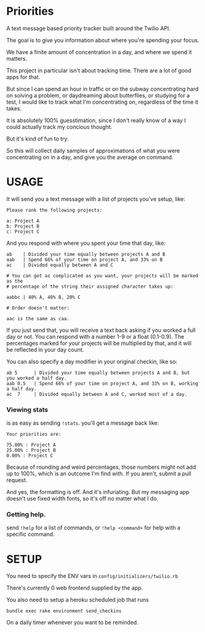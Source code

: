 
Priorities
===========

A text message based priority tracker built around the Twilio API.

The goal is to give you information about where you're spending your focus.

We have a finite amount of concentration in a day, and where we spend it matters.

This project in particular isn't about tracking time. There are a lot of good
apps for that.

But since I can spend an hour in traffic or on the subway concentrating hard on
solving a problem, or daydreaming about butterflies, or studying for a test,
I would like to track what I'm concentrating on, regardless of the time it takes.

It is absolutely 100% guesstimation, since I don't really know of a way I could
actually track my concious thought.

But it's kind of fun to try.

So this will collect daily samples of approximations of what you were concentrating
on in a day, and give you the average on command.

# USAGE

It will send you a text message with a list of projects you've setup, like:

```
Please rank the following projects:

a: Project A
b: Project B
c: Project C
```

And you respond with where you spent your time that day, like:

```
ab    | Divided your time equally between projects A and B
aab   | Spend 66% of your time on project A, and 33% on B
ac    | Divided equally between A and C

# You can get as complicated as you want, your projects will be marked as the
# percentage of the string their assigned character takes up:

aabbc | 40% A, 40% B, 20% C

# Order doesn't matter:

aac is the same as caa.

```

If you just send that, you will receive a text back asking if you worked a full
day or not. You can respond with a number 1-9 or a float (0.1-0.9). The percentages
marked for your projects will be multiplied by that, and it will be reflected in
your day count.

You can also specify a day modifier in your original checkin, like so:

```
ab 5      | Divided your time equally between projects A and B, but you worked a half day.
aab 0.5   | Spend 66% of your time on project A, and 33% on B, working a half day.
ac  7     | Divided equally between A and C, worked most of a day.
```

### Viewing stats

is as easy as sending `!stats`. you'll get a message back like:

```
Your priorities are:

75.00% : Project A
25.00% : Project B
0.00% : Project C
```

Because of rounding and weird percentages, those numbers might not add up to
100%, which is an outcome I'm find with. If you aren't, submit a pull request.

And yes, the formatting is off. And it's infuriating. But my messaging app
doesn't use fixed width fonts, so it's off no matter what I do.

### Getting help.

send `!help` for a list of commands, or `!help <command>` for help with a
specific command.

# SETUP

You need to specify the ENV vars in `config/initializers/twilio.rb`

There's currently 0 web frontend supplied by the app.

You also need to setup a heroku scheduled job that runs

```
bundle exec rake environment send_checkins
```

On a daily timer whenever you want to be reminded.
